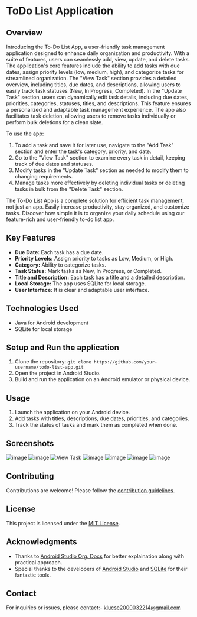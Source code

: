 # ToDo List Application

## Overview
Introducing the To-Do List App, a user-friendly task management application designed to enhance daily organization and productivity. With a suite of features, users can seamlessly add, view, update, and delete tasks.
The application's core features include the ability to add tasks with due dates, assign priority levels (low, medium, high), and categorize tasks for streamlined organization. The "View Task" section provides a detailed overview, including titles, due dates, and descriptions, allowing users to easily track task statuses (New, In Progress, Completed).
In the "Update Task" section, users can dynamically edit task details, including due dates, priorities, categories, statuses, titles, and descriptions. This feature ensures a personalized and adaptable task management experience.
The app also facilitates task deletion, allowing users to remove tasks individually or perform bulk deletions for a clean slate.

To use the app:
1. To add a task and save it for later use, navigate to the "Add Task" section and enter the task's category, priority, and date.
2. Go to the "View Task" section to examine every task in detail, keeping track of due dates and statuses.
3. Modify tasks in the "Update Task" section as needed to modify them to changing requirements.
4. Manage tasks more effectively by deleting individual tasks or deleting tasks in bulk from the "Delete Task" section.
   
The To-Do List App is a complete solution for efficient task management, not just an app. Easily increase productivity, stay organized, and customize tasks. Discover how simple it is to organize your daily schedule using our feature-rich and user-friendly to-do list app.


## Key Features
- **Due Date:** Each task has a due date.
- **Priority Levels:** Assign priority to tasks as Low, Medium, or High.
- **Category:** Ability to categorize tasks.
- **Task Status:** Mark tasks as New, In Progress, or Completed.
- **Title and Description:** Each task has a title and a detailed description.
- **Local Storage:** The app uses SQLite for local storage.
- **User Interface:** It is clear and adaptable user interface.

## Technologies Used
- Java for Android development
- SQLite for local storage

## Setup and Run the application
1. Clone the repository: `git clone https://github.com/your-username/todo-list-app.git`
2. Open the project in Android Studio.
3. Build and run the application on an Android emulator or physical device.

## Usage
1. Launch the application on your Android device.
2. Add tasks with titles, descriptions, due dates, priorities, and categories.
3. Track the status of tasks and mark them as completed when done.

## Screenshots
![image](https://github.com/klu2000032214/TODO-Applicationn/assets/97324581/61f84f00-d9d9-41e2-a0ce-dce805050ee6)
![image](https://github.com/klu2000032214/TODO-Applicationn/assets/97324581/8925f7d2-09ed-4b0f-b66b-b501a8a0446b)
![View Task](https://github.com/klu2000032214/TODO-Applicationn/assets/97324581/cb988732-5b2d-4334-affd-10dee60e468d)
![image](https://github.com/klu2000032214/TODO-Applicationn/assets/97324581/e4c696fe-b066-4422-9a0c-6287f5d1815a)
![image](https://github.com/klu2000032214/TODO-Applicationn/assets/97324581/b5afa021-06b0-4b27-83bb-8bed0dd8cc7c)
![image](https://github.com/klu2000032214/TODO-Applicationn/assets/97324581/1a26c1b7-5edb-4fad-aef7-ab13947d751b)
![image](https://github.com/klu2000032214/TODO-Applicationn/assets/97324581/e1ed51aa-8e5f-4b2b-b489-d13baf149611)

## Contributing
Contributions are welcome! Please follow the [contribution guidelines](CONTRIBUTING.md).

## License
This project is licensed under the [MIT License](LICENSE).

## Acknowledgments
- Thanks to [Android Studio Org. Docs](https://developer.android.com/guide) for better  explaination along with practical approach.
- Special thanks to the developers of [Android Studio](https://developer.android.com/studio) and [SQLite](https://www.sqlite.org/) for their fantastic tools.

## Contact
For inquiries or issues, please contact:- klucse2000032214@gmail.com

